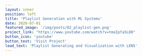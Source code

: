 ```yaml
---
layout: inner
position: left
title: 'Playlist Generation with ML Systems'
date: 2020-07-01
featured_image: '/img/posts/02_playlist-gen.png'
project_link: "https://www.youtube.com/watch?v=tmaIpfaSLD0"
button_icon: 'youtube'
button_text: 'Visit Project'
lead_text: 'Playlist Generating and Visualization with LENS'
---
```

